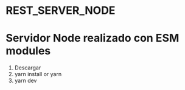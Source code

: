 # REST_SERVER_NODE

# Servidor Node realizado con ESM modules

 1. Descargar
 2. yarn install or yarn
 3. yarn dev